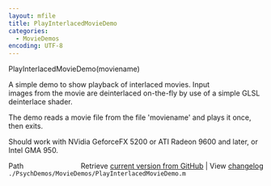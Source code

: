```yaml
---
layout: mfile
title: PlayInterlacedMovieDemo
categories:
  - MovieDemos
encoding: UTF-8
---
```



PlayInterlacedMovieDemo(moviename)  

A simple demo to show playback of interlaced movies. Input  
images from the movie are deinterlaced on-the-fly by use of a simple GLSL  
deinterlace shader.  

The demo reads a movie file from the file 'moviename' and plays it once,  
then exits.  

Should work with NVidia GeforceFX 5200 or ATI Radeon 9600 and later, or  
Intel GMA 950.  


<div class="code_header" style="text-align:right;">
  <span style="float:left;">Path&nbsp;&nbsp;</span> <span class="counter">Retrieve <a href=
  "https://raw.github.com/Psychtoolbox-3/Psychtoolbox-3/beta/./PsychDemos/MovieDemos/PlayInterlacedMovieDemo.m">current version from GitHub</a> | View <a href=
  "https://github.com/Psychtoolbox-3/Psychtoolbox-3/commits/beta/./PsychDemos/MovieDemos/PlayInterlacedMovieDemo.m">changelog</a></span>
</div>
<div class="code">
  <code>./PsychDemos/MovieDemos/PlayInterlacedMovieDemo.m</code>
</div>
